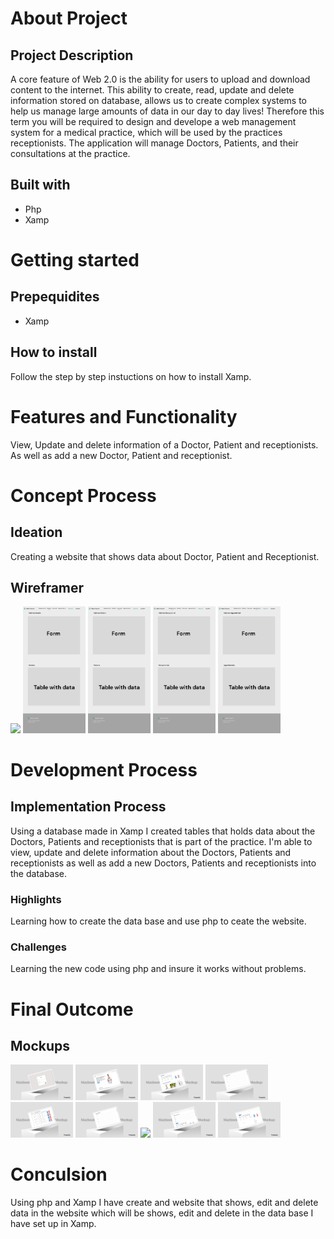 # About Project
## Project Description
A core feature of Web 2.0 is the ability for users to upload and download content to the internet. This ability to create, read, update and delete information stored on database, allows us to create complex systems to help us manage large amounts of data in our day to day lives! Therefore this term you will be required to design and develope a web management system for a medical practice, which will be used by the practices receptionists. The application will manage Doctors, Patients, and their consultations at the practice.

## Built with
* Php
* Xamp 

# Getting started
## Prepequidites
* Xamp
  
## How to install
Follow the step by step instuctions on how to install Xamp.

# Features and Functionality
View, Update and delete information of a Doctor, Patient and receptionists. As well as add a new Doctor, Patient and receptionist. 

# Concept Process
## Ideation
Creating a website that shows data about Doctor, Patient and Receptionist.
## Wireframer
<!-- Images-->
<img src="images/Home.jpg" width="100">
<img src="images/Doctors.jpg" width="100">
<img src="images/Patients.jpg" width="100">
<img src="images/Receptionists.jpg" width="100">
<img src="images/Appointments.jpg" width="100">

# Development Process
## Implementation Process
Using a database made in Xamp I created tables that holds data about the Doctors, Patients and receptionists that is part of the practice. I'm able to view, update and delete information about the Doctors, Patients and receptionists as well as add a new Doctors, Patients and receptionists into the database. 

### Highlights
Learning how to create the data base and use php to ceate the website.

### Challenges
Learning the new code using php and insure it works without problems.

# Final Outcome
## Mockups
<!-- Images-->
<img src="images/Mockup 9.jpg" width="100">
<img src="images/Mockup 1.jpg" width="100">
<img src="images/Mockup 2.jpg" width="100">
<img src="images/Mockup 3.jpg" width="100">
<img src="images/Mockup 4.jpg" width="100">
<img src="images/Mockup 5.jpg" width="100">
<img src="images/Mockup 6.jpg" width="100">
<img src="images/Mockup 7.jpg" width="100">
<img src="images/Mockup 8.jpg" width="100">

<!-- Demo video is in the folder named demo_video-->

# Conculsion
Using php and Xamp I have create and website that shows, edit and delete data in the website which will be shows, edit and delete in the data base I have set up in Xamp.
